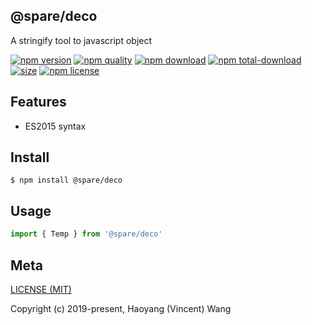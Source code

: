 ## @spare/deco
A stringify tool to javascript object

[![npm version][npm-image]][npm-url]
[![npm quality][quality-image]][quality-url]
[![npm download][download-image]][npm-url]
[![npm total-download][total-download-image]][npm-url]
[![size][size]][size-url]
[![npm license][license-image]][npm-url]

## Features

- ES2015 syntax

## Install
```console
$ npm install @spare/deco
```

## Usage
```js
import { Temp } from '@spare/deco'
```

## Meta
[LICENSE (MIT)](/LICENSE)

Copyright (c) 2019-present, Haoyang (Vincent) Wang

[//]: <> (Shields)
[npm-image]: https://img.shields.io/npm/v/@spare/deco.svg?style=flat-square
[quality-image]: http://npm.packagequality.com/shield/@spare/deco.svg?style=flat-square
[download-image]: https://img.shields.io/npm/dm/@spare/deco.svg?style=flat-square
[total-download-image]:https://img.shields.io/npm/dt/@spare/deco.svg?style=flat-square
[license-image]: https://img.shields.io/npm/l/@spare/deco.svg?style=flat-square
[commit-image]: https://img.shields.io/github/commit-activity/y/hoyeungw/spare?style=flat-square
[size]: https://packagephobia.now.sh/badge?p=@spare/deco

[//]: <> (Link)
[npm-url]: https://npmjs.org/package/@spare/deco
[quality-url]: http://packagequality.com/#?package=@spare/deco
[size-url]: https://packagephobia.now.sh/result?p=@spare/deco
